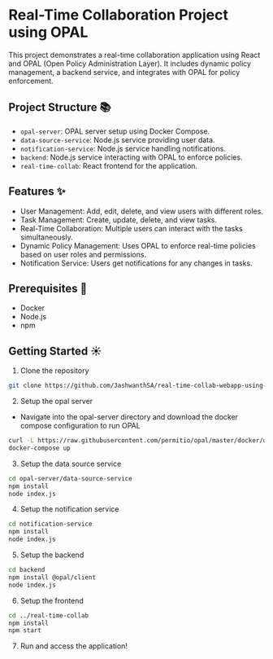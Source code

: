 # Real-Time Collaboration Project using OPAL

This project demonstrates a real-time collaboration application using React and OPAL (Open Policy Administration Layer). It includes dynamic policy management, a backend service, and integrates with OPAL for policy enforcement.

## Project Structure 📚

- `opal-server`: OPAL server setup using Docker Compose.
- `data-source-service`: Node.js service providing user data.
- `notification-service`: Node.js service handling notifications.
- `backend`: Node.js service interacting with OPAL to enforce policies.
- `real-time-collab`: React frontend for the application.

## Features ✨

- User Management: Add, edit, delete, and view users with different roles.
- Task Management: Create, update, delete, and view tasks.
- Real-Time Collaboration: Multiple users can interact with the tasks simultaneously.
- Dynamic Policy Management: Uses OPAL to enforce real-time policies based on user roles and permissions.
- Notification Service: Users get notifications for any changes in tasks.

## Prerequisites 🤖

- Docker
- Node.js
- npm

## Getting Started ☀️

1. Clone the repository
```bash
git clone https://github.com/JashwanthSA/real-time-collab-webapp-using-OPAL.git
```

2. Setup the opal server
- Navigate into the opal-server directory and download the docker compose configuration to run OPAL
```bash
curl -L https://raw.githubusercontent.com/permitio/opal/master/docker/docker-compose-example.yml > docker-compose.yml
docker-compose up
```
3. Setup the data source service
```bash
cd opal-server/data-source-service
npm install
node index.js
```
4. Setup the notification service
```bash
cd notification-service
npm install
node index.js
```
5. Setup the backend
```bash
cd backend
npm install @opal/client
node index.js
```
6. Setup the frontend
```bash
cd ../real-time-collab
npm install
npm start
```
7. Run and access the application!


